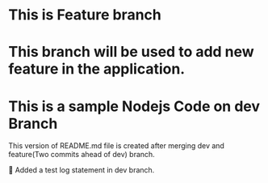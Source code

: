 # This is Feature branch

# This branch will be used to add new feature in the application.
# This is a sample Nodejs Code on dev Branch

This version of README.md file is created after merging dev and feature(Two commits ahead of dev) branch.


🧪 Added a test log statement in dev branch.